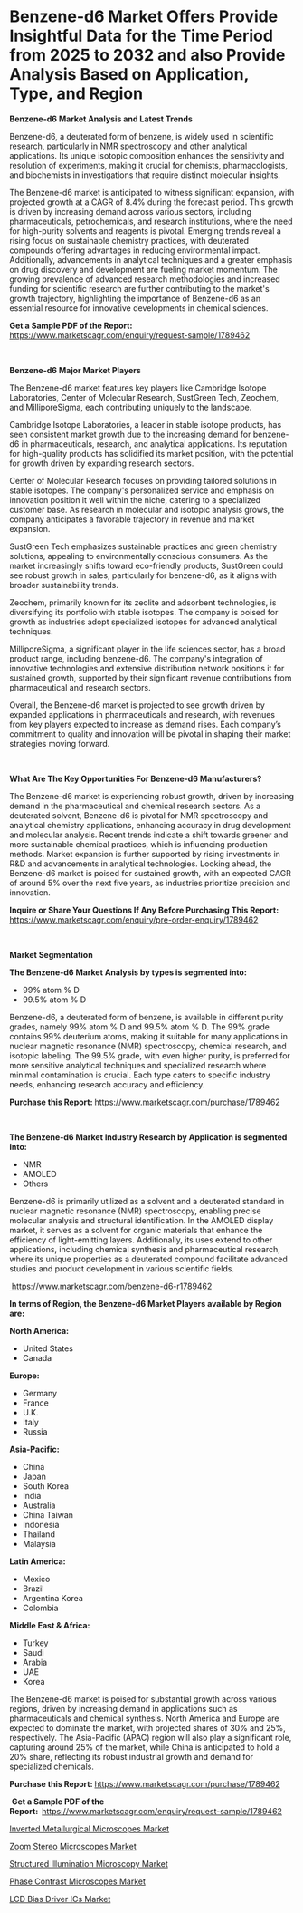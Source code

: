 <p><h1>Benzene-d6 Market Offers Provide Insightful Data for the Time Period from 2025 to 2032 and also Provide Analysis Based on Application, Type, and Region</h1></p><p><strong>Benzene-d6 Market Analysis and Latest Trends</strong></p>
<p><p>Benzene-d6, a deuterated form of benzene, is widely used in scientific research, particularly in NMR spectroscopy and other analytical applications. Its unique isotopic composition enhances the sensitivity and resolution of experiments, making it crucial for chemists, pharmacologists, and biochemists in investigations that require distinct molecular insights.</p><p>The Benzene-d6 market is anticipated to witness significant expansion, with projected growth at a CAGR of 8.4% during the forecast period. This growth is driven by increasing demand across various sectors, including pharmaceuticals, petrochemicals, and research institutions, where the need for high-purity solvents and reagents is pivotal. Emerging trends reveal a rising focus on sustainable chemistry practices, with deuterated compounds offering advantages in reducing environmental impact. Additionally, advancements in analytical techniques and a greater emphasis on drug discovery and development are fueling market momentum. The growing prevalence of advanced research methodologies and increased funding for scientific research are further contributing to the market's growth trajectory, highlighting the importance of Benzene-d6 as an essential resource for innovative developments in chemical sciences.</p></p>
<p><strong>Get a Sample PDF of the Report:&nbsp;</strong> <a href="https://www.marketscagr.com/enquiry/request-sample/1789462?utm_campaign=3001&utm_medium=2&utm_source=Github&utm_content=ia&utm_term=25032025&utm_id=benzene-d6">https://www.marketscagr.com/enquiry/request-sample/1789462</a></p>
<p>&nbsp;</p>
<p><strong>Benzene-d6 Major Market Players</strong></p>
<p><p>The Benzene-d6 market features key players like Cambridge Isotope Laboratories, Center of Molecular Research, SustGreen Tech, Zeochem, and MilliporeSigma, each contributing uniquely to the landscape.</p><p>Cambridge Isotope Laboratories, a leader in stable isotope products, has seen consistent market growth due to the increasing demand for benzene-d6 in pharmaceuticals, research, and analytical applications. Its reputation for high-quality products has solidified its market position, with the potential for growth driven by expanding research sectors.</p><p>Center of Molecular Research focuses on providing tailored solutions in stable isotopes. The company's personalized service and emphasis on innovation position it well within the niche, catering to a specialized customer base. As research in molecular and isotopic analysis grows, the company anticipates a favorable trajectory in revenue and market expansion.</p><p>SustGreen Tech emphasizes sustainable practices and green chemistry solutions, appealing to environmentally conscious consumers. As the market increasingly shifts toward eco-friendly products, SustGreen could see robust growth in sales, particularly for benzene-d6, as it aligns with broader sustainability trends.</p><p>Zeochem, primarily known for its zeolite and adsorbent technologies, is diversifying its portfolio with stable isotopes. The company is poised for growth as industries adopt specialized isotopes for advanced analytical techniques.</p><p>MilliporeSigma, a significant player in the life sciences sector, has a broad product range, including benzene-d6. The company's integration of innovative technologies and extensive distribution network positions it for sustained growth, supported by their significant revenue contributions from pharmaceutical and research sectors.</p><p>Overall, the Benzene-d6 market is projected to see growth driven by expanded applications in pharmaceuticals and research, with revenues from key players expected to increase as demand rises. Each company’s commitment to quality and innovation will be pivotal in shaping their market strategies moving forward.</p></p>
<p>&nbsp;</p>
<p><strong>What Are The Key Opportunities For Benzene-d6 Manufacturers?</strong></p>
<p><p>The Benzene-d6 market is experiencing robust growth, driven by increasing demand in the pharmaceutical and chemical research sectors. As a deuterated solvent, Benzene-d6 is pivotal for NMR spectroscopy and analytical chemistry applications, enhancing accuracy in drug development and molecular analysis. Recent trends indicate a shift towards greener and more sustainable chemical practices, which is influencing production methods. Market expansion is further supported by rising investments in R&D and advancements in analytical technologies. Looking ahead, the Benzene-d6 market is poised for sustained growth, with an expected CAGR of around 5% over the next five years, as industries prioritize precision and innovation.</p></p>
<p><strong>Inquire or Share Your Questions If Any Before Purchasing This Report:</strong> <a href="https://www.marketscagr.com/enquiry/pre-order-enquiry/1789462?utm_campaign=3001&utm_medium=2&utm_source=Github&utm_content=ia&utm_term=25032025&utm_id=benzene-d6">https://www.marketscagr.com/enquiry/pre-order-enquiry/1789462</a></p>
<p>&nbsp;</p>
<p><strong>Market Segmentation</strong></p>
<p><strong>The Benzene-d6 Market Analysis by types is segmented into:</strong></p>
<p><ul><li>99% atom % D</li><li>99.5% atom % D</li></ul></p>
<p><p>Benzene-d6, a deuterated form of benzene, is available in different purity grades, namely 99% atom % D and 99.5% atom % D. The 99% grade contains 99% deuterium atoms, making it suitable for many applications in nuclear magnetic resonance (NMR) spectroscopy, chemical research, and isotopic labeling. The 99.5% grade, with even higher purity, is preferred for more sensitive analytical techniques and specialized research where minimal contamination is crucial. Each type caters to specific industry needs, enhancing research accuracy and efficiency.</p></p>
<p><strong>Purchase this Report:&nbsp;</strong><a href="https://www.marketscagr.com/purchase/1789462?utm_campaign=3001&utm_medium=2&utm_source=Github&utm_content=ia&utm_term=25032025&utm_id=benzene-d6">https://www.marketscagr.com/purchase/1789462</a></p>
<p>&nbsp;</p>
<p><strong>The Benzene-d6 Market Industry Research by Application is segmented into:</strong></p>
<p><ul><li>NMR</li><li>AMOLED</li><li>Others</li></ul></p>
<p><p>Benzene-d6 is primarily utilized as a solvent and a deuterated standard in nuclear magnetic resonance (NMR) spectroscopy, enabling precise molecular analysis and structural identification. In the AMOLED display market, it serves as a solvent for organic materials that enhance the efficiency of light-emitting layers. Additionally, its uses extend to other applications, including chemical synthesis and pharmaceutical research, where its unique properties as a deuterated compound facilitate advanced studies and product development in various scientific fields.</p></p>
<p><a href="https://www.marketscagr.com/benzene-d6-r1789462?utm_campaign=3001&utm_medium=2&utm_source=Github&utm_content=ia&utm_term=25032025&utm_id=benzene-d6">&nbsp;https://www.marketscagr.com/benzene-d6-r1789462</a></p>
<p><strong>In terms of Region, the Benzene-d6 Market Players available by Region are:</strong></p>
<p>
    <p> <strong> North America: </strong>
        <ul>
            <li>United States</li>
            <li>Canada</li>
        </ul>
        </p> 
    <p> <strong> Europe: </strong>
        <ul>
            <li>Germany</li>
            <li>France</li>
            <li>U.K.</li>
            <li>Italy</li>
            <li>Russia</li>
        </ul>
        </p> 
    <p> <strong> Asia-Pacific: </strong>
        <ul>
            <li>China</li>
            <li>Japan</li>
            <li>South Korea</li>
            <li>India</li>
            <li>Australia</li>
            <li>China Taiwan</li>
            <li>Indonesia</li>
            <li>Thailand</li>
            <li>Malaysia</li>
        </ul>
        </p> 
    <p> <strong> Latin America: </strong>
        <ul>
            <li>Mexico</li>
            <li>Brazil</li>
            <li>Argentina Korea</li>
            <li>Colombia</li>
        </ul>
        </p> 
    <p> <strong> Middle East & Africa: </strong>
        <ul>
            <li>Turkey</li>
            <li>Saudi</li>
            <li>Arabia</li>
            <li>UAE</li>
            <li>Korea</li>
        </ul>
    </p>
    </p>
<p><p>The Benzene-d6 market is poised for substantial growth across various regions, driven by increasing demand in applications such as pharmaceuticals and chemical synthesis. North America and Europe are expected to dominate the market, with projected shares of 30% and 25%, respectively. The Asia-Pacific (APAC) region will also play a significant role, capturing around 25% of the market, while China is anticipated to hold a 20% share, reflecting its robust industrial growth and demand for specialized chemicals.</p></p>
<p><strong>Purchase this Report: </strong><a href="https://www.marketscagr.com/purchase/1789462?utm_campaign=3001&utm_medium=2&utm_source=Github&utm_content=ia&utm_term=25032025&utm_id=benzene-d6">https://www.marketscagr.com/purchase/1789462</a></p>
<p>&nbsp;<strong>Get a Sample PDF of the Report:&nbsp;&nbsp;</strong><a href="https://www.marketscagr.com/enquiry/request-sample/1789462?utm_campaign=3001&utm_medium=2&utm_source=Github&utm_content=ia&utm_term=25032025&utm_id=benzene-d6">https://www.marketscagr.com/enquiry/request-sample/1789462</a></p>
<p><strong></strong></p>
<p><p><a href="https://www.linkedin.com/pulse/inverted-metallurgical-microscopes-market-projections-2025-2032-vdrke?utm_campaign=3001&utm_medium=2&utm_source=Github&utm_content=ia&utm_term=25032025&utm_id=benzene-d6">Inverted Metallurgical Microscopes Market</a></p><p><a href="https://www.linkedin.com/pulse/growth-projections-zoom-stereo-microscopes-market-comprehensive-wvofe?utm_campaign=3001&utm_medium=2&utm_source=Github&utm_content=ia&utm_term=25032025&utm_id=benzene-d6">Zoom Stereo Microscopes Market</a></p><p><a href="https://www.linkedin.com/pulse/structured-illumination-microscopy-report-industry-analysis-na9tc?utm_campaign=3001&utm_medium=2&utm_source=Github&utm_content=ia&utm_term=25032025&utm_id=benzene-d6">Structured Illumination Microscopy Market</a></p><p><a href="https://www.linkedin.com/pulse/experts-forecast-significant-growth-phase-contrast-microscopes-khlpc?utm_campaign=3001&utm_medium=2&utm_source=Github&utm_content=ia&utm_term=25032025&utm_id=benzene-d6">Phase Contrast Microscopes Market</a></p><p><a href="https://github.com/amoakuolaopa/Market-Research-Report-List-1/blob/main/lcd-bias-driver-ics-market.md?utm_campaign=3001&utm_medium=2&utm_source=Github&utm_content=ia&utm_term=25032025&utm_id=benzene-d6">LCD Bias Driver ICs Market</a></p></p>